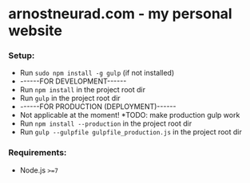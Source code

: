 # arnostneurad.com - my personal website

### Setup:

 * Run `sudo npm install -g gulp` (if not installed)
 * ------FOR DEVELOPMENT------
 * Run `npm install` in the project root dir
 * Run `gulp` in the project root dir
 * ------FOR PRODUCTION (DEPLOYMENT)------
 * Not applicable at the moment!
 *TODO: make production gulp work
  * Run `npm install --production` in the project root dir
  * Run `gulp --gulpfile gulpfile_production.js` in the project root dir
### Requirements:

 * Node.js `>=7`
